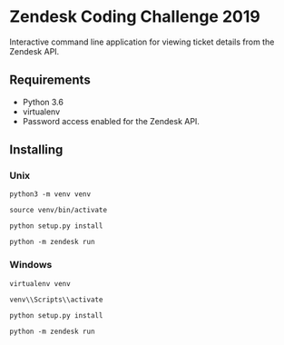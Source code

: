 # Zendesk Coding Challenge 2019
Interactive command line application for viewing ticket details from the Zendesk API.

## Requirements
- Python 3.6
- virtualenv
- Password access enabled for the Zendesk API.

## Installing
### Unix
`python3 -m venv venv`

`source venv/bin/activate`

`python setup.py install`

`python -m zendesk run`

### Windows
`virtualenv venv`

`venv\\Scripts\\activate`

`python setup.py install`

`python -m zendesk run`